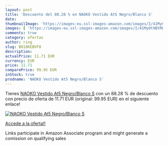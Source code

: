```yaml
---
layout: post
title: 'Descuento del 88.28 % en NAOKO Vestido At5 Negro/Blanco S'
date: 
thumbnailImage: 'https://images-eu.ssl-images-amazon.com/images/I/41My0t9BtML._SL200_.jpg'
images: [ 'https://images-eu.ssl-images-amazon.com/images/I/41My0t9BtML._SL200_.jpg' ]
comments: true
category: ofertas
author: ring
slug: B018KEBVF0
description:
actualPrice: 11.71 EUR
currency: EUR
price: 11.71
comparePrice: 99.95 EUR
inStock: true
prodname: 'NAOKO Vestido At5 Negro/Blanco S'
---
```


Tienes [NAOKO Vestido At5 Negro/Blanco S](https://www.amazon.es/dp/B018KEBVF0/?tag=tolees-21) con un 88.28 % de descuento con precio de oferta de 11.71 EUR (original: 99.95 EUR) en el siguiente enlace!

[![NAOKO Vestido At5 Negro/Blanco S](https://images-eu.ssl-images-amazon.com/images/I/41My0t9BtML._SL200_.jpg)](https://www.amazon.es/dp/B018KEBVF0/?tag=tolees-21)

[Accede a la oferta!!](https://www.amazon.es/dp/B018KEBVF0/?tag=tolees-21)

Links participate in Amazon Associate program and might generate a comission on qualifying sales



